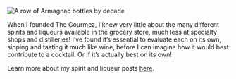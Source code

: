 
![A row of Armagnac bottles by decade](/img/sections/spirits.jpg "Spirits")

When I founded The Gourmez, I knew very little about the many different spirits and liqueurs available in the grocery store, much less at specialty shops and distilleries! I’ve found it’s essential to evaluate each on its own, sipping and tasting it much like wine, before I can imagine how it would best contribute to a cocktail. Or if it’s actually best on its own!

Learn more about my spirit and liqueur posts [here](/categories/spirits).
